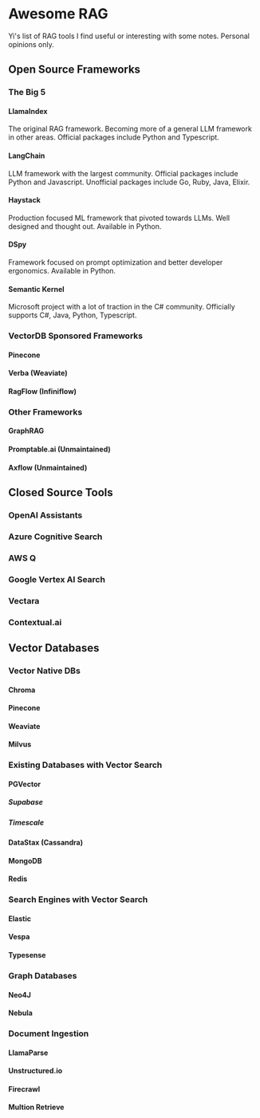 # Awesome RAG

Yi's list of RAG tools I find useful or interesting with some notes. Personal opinions only.

## Open Source Frameworks

### The Big 5

#### LlamaIndex
The original RAG framework. Becoming more of a general LLM framework in other areas. Official packages include Python and Typescript.
#### LangChain
LLM framework with the largest community. Official packages include Python and Javascript. Unofficial packages include Go, Ruby, Java, Elixir.
#### Haystack
Production focused ML framework that pivoted towards LLMs. Well designed and thought out. Available in Python.
#### DSpy
Framework focused on prompt optimization and better developer ergonomics. Available in Python.
#### Semantic Kernel
Microsoft project with a lot of traction in the C# community. Officially supports C#, Java, Python, Typescript.

### VectorDB Sponsored Frameworks

#### Pinecone
#### Verba (Weaviate)
#### RagFlow (Infiniflow)

### Other Frameworks

#### GraphRAG
#### Promptable.ai (Unmaintained)
#### Axflow (Unmaintained)

## Closed Source Tools

### OpenAI Assistants
### Azure Cognitive Search
### AWS Q
### Google Vertex AI Search
### Vectara
### Contextual.ai

## Vector Databases

### Vector Native DBs

#### Chroma
#### Pinecone
#### Weaviate
#### Milvus

### Existing Databases with Vector Search

#### PGVector
##### Supabase
##### Timescale
#### DataStax (Cassandra)
#### MongoDB
#### Redis

### Search Engines with Vector Search
#### Elastic
#### Vespa
#### Typesense

### Graph Databases
#### Neo4J
#### Nebula

### Document Ingestion

#### LlamaParse
#### Unstructured.io
#### Firecrawl
#### Multion Retrieve
